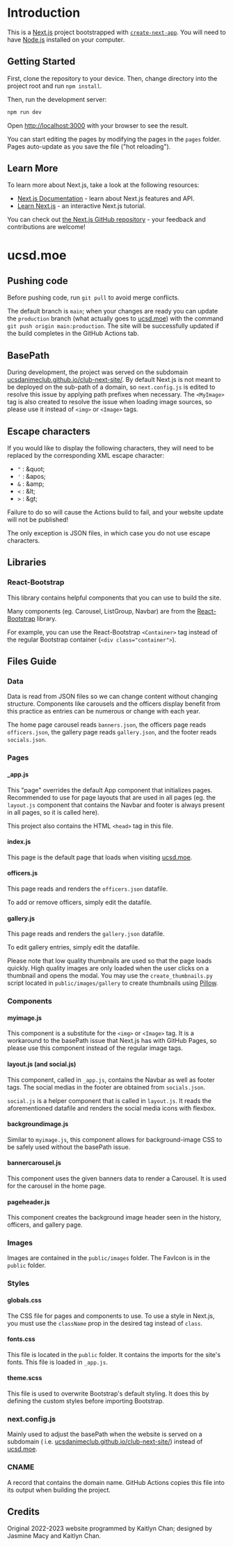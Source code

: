 # Introduction

This is a [Next.js](https://nextjs.org/) project bootstrapped
with [`create-next-app`](https://github.com/vercel/next.js/tree/canary/packages/create-next-app). You will need to have [Node.js](https://nodejs.org/en/) installed on your computer.

## Getting Started

First, clone the repository to your device.
Then, change directory into the project root and run `npm install`.

Then, run the development server:

```bash
npm run dev
```

Open [http://localhost:3000](http://localhost:3000) with your browser to see the result.

You can start editing the pages by modifying the pages in the `pages` folder. Pages auto-update as you save the file ("hot reloading").

## Learn More

To learn more about Next.js, take a look at the following resources:

- [Next.js Documentation](https://nextjs.org/docs) - learn about Next.js features and API.
- [Learn Next.js](https://nextjs.org/learn) - an interactive Next.js tutorial.

You can check out [the Next.js GitHub repository](https://github.com/vercel/next.js/) - your feedback and contributions
are welcome!

# ucsd.moe

## Pushing code

Before pushing code, run `git pull` to avoid merge conflicts.

The default branch is ```main```; when your changes are ready you can update the ````production```` branch (what
actually goes to [ucsd.moe](https://k6chan.github.io/club-next-site-2022/)) with the command `git push origin main:production`. The site will be
successfully updated if the build completes in the GitHub Actions tab.

## BasePath

During development, the project was served on the
subdomain [ucsdanimeclub.github.io/club-next-site/](https://k6chan.github.io/club-next-site-2022/). By default Next.js
is not meant to be deployed on the sub-path of a domain, so `next.config.js` is edited to resolve this issue by applying
path prefixes when necessary. The `<MyImage>` tag is also created to resolve the issue when loading image sources, so
please use it instead of `<img>` or `<Image>` tags.

## Escape characters

If you would like to display the following characters, they will need to be replaced by the corresponding XML escape character:
* `"` : \&quot;
* `'` : \&apos;
* `&` : \&amp;
* `<` : \&lt;
* `>` : \&gt;

Failure to do so will cause the Actions build to fail, and your website update will not be published!

The only exception is JSON files, in which case you do not use escape characters.

## Libraries

### React-Bootstrap

This library contains helpful components that you can use to build the site.

Many components (eg. Carousel, ListGroup, Navbar) are from
the [React-Bootstrap](https://react-bootstrap.github.io/components/alerts/) library.

For example, you can use the React-Bootstrap `<Container>` tag instead of the regular Bootstrap
container (`<div class="container">`).

## Files Guide

### Data

Data is read from JSON files so we can change content without changing structure. Components like carousels and the
officers display benefit from this practice as entries can be numerous or change with each year.

The home page carousel reads `banners.json`, the officers page reads `officers.json`, the gallery page
reads `gallery.json`, and the footer reads `socials.json`.

### Pages

#### _app.js

This "page" overrides the default App component that initializes pages. Recommended to use for page layouts that are
used in all pages (eg. the `layout.js` component that contains the Navbar and footer is always present in all pages, so
it is called here).

This project also contains the HTML `<head>` tag in this file.

#### index.js

This page is the default page that loads when visiting [ucsd.moe](https://k6chan.github.io/club-next-site-2022/).

#### officers.js

This page reads and renders the `officers.json` datafile.

To add or remove officers, simply edit the datafile.

#### gallery.js

This page reads and renders the `gallery.json` datafile.

To edit gallery entries, simply edit the datafile.

Please note that low quality thumbnails are used so that the page loads quickly. High quality images are only loaded
when the user clicks on a thumbnail and opens the modal. You may use the `create_thumbnails.py` script located
in `public/images/gallery` to create
thumbnails using [Pillow]("https://pillow.readthedocs.io/en/stable/").

### Components

#### myimage.js

This component is a substitute for the `<img>` or `<Image>` tag. It is a workaround to the basePath issue that Next.js
has with GitHub Pages, so please use this component instead of the regular image tags.

#### layout.js (and social.js)

This component, called in `_app.js`, contains the Navbar as well as footer tags. The social medias in the footer are
obtained from `socials.json`.

`social.js` is a helper component that is called in `layout.js`. It reads the aforementioned datafile and renders the
social media icons with flexbox.

#### backgroundimage.js

Similar to `myimage.js`, this component allows for background-image CSS to be safely used without the basePath issue.

#### bannercarousel.js

This component uses the given banners data to render a Carousel. It is used for the carousel in the home page.

#### pageheader.js

This component creates the background image header seen in the history, officers, and gallery page.

### Images

Images are contained in the `public/images` folder. The FavIcon is in the `public` folder.

### Styles

#### globals.css

The CSS file for pages and components to use. To use a style in Next.js, you must use the `className` prop in the
desired tag instead of `class`.

#### fonts.css

This file is located in the `public` folder. It contains the imports for the site's fonts. This file is loaded
in `_app.js`.

#### theme.scss

This file is used to overwrite Bootstrap's default styling. It does this by defining the custom styles before
importing Bootstrap.

### next.config.js

Mainly used to adjust the basePath when the website is served on a subdomain (
i.e. [ucsdanimeclub.github.io/club-next-site/](https://k6chan.github.io/club-next-site-2022/)) instead
of [ucsd.moe](https://k6chan.github.io/club-next-site-2022/).

### CNAME

A record that contains the domain name. GitHub Actions copies this file into its output when building the project.

## Credits

Original 2022-2023 website programmed by Kaitlyn Chan; designed by Jasmine Macy and Kaitlyn Chan.
